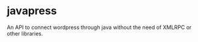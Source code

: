 javapress
=========

An API to connect wordpress through java without the need of XMLRPC or other libraries.
